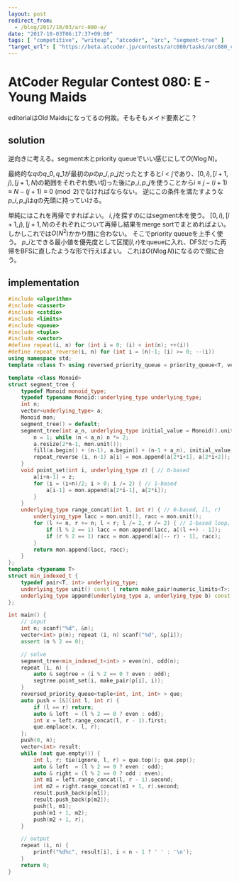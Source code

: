 ```yaml
---
layout: post
redirect_from:
  - /blog/2017/10/03/arc-080-e/
date: "2017-10-03T06:17:37+09:00"
tags: [ "competitive", "writeup", "atcoder", "arc", "segment-tree" ]
"target_url": [ "https://beta.atcoder.jp/contests/arc080/tasks/arc080_c" ]
---
```


# AtCoder Regular Contest 080: E - Young Maids

editorialはOld Maidsになってるの何故。そもそもメイド要素どこ？

## solution

逆向きに考える。segment木とpriority queueでいい感じにして$O(N \log N)$。

最終的な$q$の$q\_0, q\_1$が最初の$p$の$p\_i, p\_j$だったとすると$i \lt j$であり、$[0, i), [i + 1, j), [j + 1, N)$の範囲をそれぞれ使い切った後に$p\_i, p\_j$を使うことから$i \equiv j - (i + 1) \equiv N - (j + 1) \equiv 0 \pmod{2}$でなければならない。
逆にこの条件を満たすような$p\_i, p\_j$は$q$の先頭に持っていける。

単純にはこれを再帰ですればよい。
$i, j$を探すのにはsegment木を使う。
$[0, i), [i + 1, j), [j + 1, N)$のそれぞれについて再帰し結果をmerge sortでまとめればよい。しかしこれでは$O(N^2)$かかり間に合わない。
そこでpriority queueを上手く使う。
$p\_i$とできる最小値を優先度として区間$[l, r)$をqueueに入れ、DFSだった再帰をBFSに直したような形で行えばよい。
これは$O(N \log N)$になるので間に合う。

## implementation

``` c++
#include <algorithm>
#include <cassert>
#include <cstdio>
#include <limits>
#include <queue>
#include <tuple>
#include <vector>
#define repeat(i, n) for (int i = 0; (i) < int(n); ++(i))
#define repeat_reverse(i, n) for (int i = (n)-1; (i) >= 0; --(i))
using namespace std;
template <class T> using reversed_priority_queue = priority_queue<T, vector<T>, greater<T> >;

template <class Monoid>
struct segment_tree {
    typedef Monoid monoid_type;
    typedef typename Monoid::underlying_type underlying_type;
    int n;
    vector<underlying_type> a;
    Monoid mon;
    segment_tree() = default;
    segment_tree(int a_n, underlying_type initial_value = Monoid().unit(), Monoid const & a_mon = Monoid()) : mon(a_mon) {
        n = 1; while (n < a_n) n *= 2;
        a.resize(2*n-1, mon.unit());
        fill(a.begin() + (n-1), a.begin() + (n-1 + a_n), initial_value); // set initial values
        repeat_reverse (i, n-1) a[i] = mon.append(a[2*i+1], a[2*i+2]); // propagate initial values
    }
    void point_set(int i, underlying_type z) { // 0-based
        a[i+n-1] = z;
        for (i = (i+n)/2; i > 0; i /= 2) { // 1-based
            a[i-1] = mon.append(a[2*i-1], a[2*i]);
        }
    }
    underlying_type range_concat(int l, int r) { // 0-based, [l, r)
        underlying_type lacc = mon.unit(), racc = mon.unit();
        for (l += n, r += n; l < r; l /= 2, r /= 2) { // 1-based loop, 2x faster than recursion
            if (l % 2 == 1) lacc = mon.append(lacc, a[(l ++) - 1]);
            if (r % 2 == 1) racc = mon.append(a[(-- r) - 1], racc);
        }
        return mon.append(lacc, racc);
    }
};
template <typename T>
struct min_indexed_t {
    typedef pair<T, int> underlying_type;
    underlying_type unit() const { return make_pair(numeric_limits<T>::max(), -1); }
    underlying_type append(underlying_type a, underlying_type b) const { return min(a, b); }
};

int main() {
    // input
    int n; scanf("%d", &n);
    vector<int> p(n); repeat (i, n) scanf("%d", &p[i]);
    assert (n % 2 == 0);

    // solve
    segment_tree<min_indexed_t<int> > even(n), odd(n);
    repeat (i, n) {
        auto & segtree = (i % 2 == 0 ? even : odd);
        segtree.point_set(i, make_pair(p[i], i));
    }
    reversed_priority_queue<tuple<int, int, int> > que;
    auto push = [&](int l, int r) {
        if (l == r) return;
        auto & left  = (l % 2 == 0 ? even : odd);
        int x = left.range_concat(l, r - 1).first;
        que.emplace(x, l, r);
    };
    push(0, n);
    vector<int> result;
    while (not que.empty()) {
        int l, r; tie(ignore, l, r) = que.top(); que.pop();
        auto & left  = (l % 2 == 0 ? even : odd);
        auto & right = (l % 2 == 0 ? odd : even);
        int m1 = left.range_concat(l, r - 1).second;
        int m2 = right.range_concat(m1 + 1, r).second;
        result.push_back(p[m1]);
        result.push_back(p[m2]);
        push(l, m1);
        push(m1 + 1, m2);
        push(m2 + 1, r);
    }

    // output
    repeat (i, n) {
        printf("%d%c", result[i], i < n - 1 ? ' ' : '\n');
    }
    return 0;
}
```
